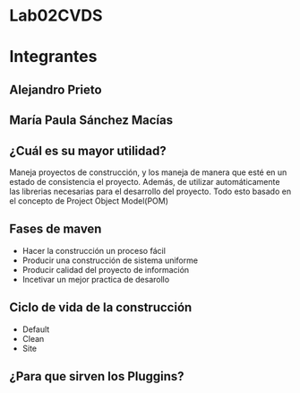 # Lab02CVDS
# Integrantes
## Alejandro Prieto
## María Paula Sánchez Macías

## ¿Cuál es su mayor utilidad?
Maneja proyectos de construcción, y los maneja de manera que esté en un estado de consistencia el proyecto. Además, de utilizar automáticamente las librerias necesarias para el desarrollo del proyecto. Todo esto basado en el concepto de Project Object Model(POM)

## Fases de maven
- Hacer la construcción un proceso fácil
- Producir una construcción de sistema uniforme
- Producir calidad del proyecto de información
- Incetivar un mejor practica de desarollo

## Ciclo de vida de la construcción
- Default
- Clean
- Site

## ¿Para que sirven los Pluggins?
